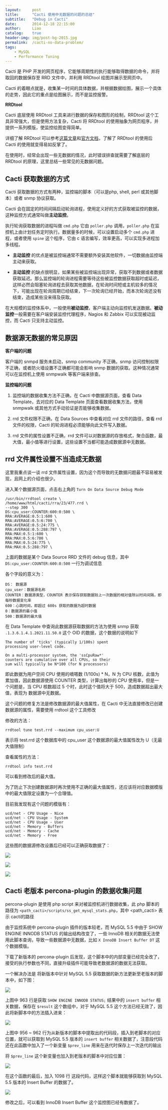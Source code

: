 ```yaml
---
layout:     post
title:      "Cacti 使用中无数据的问题的总结"
subtitle:   "Debug in Cacti"
date:       2014-12-18 22:15:00
author:     Liao
catalog:    true
header-img: img/post-bg-2015.jpg
permalink:  /cacti-no-data-problem/
tags:
    - MySQL
    - Performance Tuning
---
```


Cacti 是 PHP 开发的网页程序，它能够周期性的执行能够取得数据的命令，并将取回的数据保存至 RRD 文件中，并利用 RRDtool 绘图并展示至网页中。

Cacti 的着眼点就是，收集某一时间的具体数据，并根据数据绘图，展示一个具体的走势，因此它的重点是绘图展示，而不是监控报警。

**RRDtool**

Cacti 底层使用 RRDtool 工具来进行数据的保存和图形的绘制，RRDtool 这个工具非常强大，但是使用方法复杂，Cacti 将 RRDtool 的使用抽象为网页程序，并提供一系列模版，使监控绘图变得简单。

详细了解 RRDtool 可以参考[这篇文章](http://bbs.chinaunix.net/forum.php?mod=viewthread&tid=864861&page=1&authorid=20054105)和[官方文档](http://oss.oetiker.ch/rrdtool/index.en.html)，了解了 RRDtool 的使用后 Cacti 的使用就变得易如反掌了。

在使用时，经常会出现一些无数据的情况，此时错误排查就需要了解底层的 RRDtool 的原理，这里总结一些常见的无数据问题。

## Cacti 获取数据的方式

Cacti 获取数据的方式有两种，监控端的脚本（可以是php, shell, perl 或其他脚本）或者 snmp 协议获取。

Cacti 会在固定的时间间隔启动轮询进程，使用定义好的方式获取被监控的数据，这种监控方式通常叫做**主动监控**。

执行轮询获取数据的进程叫做 `cmd.php` 它由 `poller.php` 调用，`poller.php` 在监控机上由计划任务定时执行。数据量多的时候，可以设置启动多个 `cmd.php` 进程，或者使用 `spine` 这个程序，它由 c 语言编写，效率更高，可以实现多进程加多线程。

- **主动监控** 的优点是被监控端通常不需要额外安装其他软件，一切数据由监控端主动来获取。

- **主动监控** 的缺点很明显，如果某些被监控端出现异常，获取不到数据或者数据获取延迟。那么监控端的轮询进程需要等待这些被监控数据获取超时或延迟，这样必然会阻塞轮询进程去获取其他数据，在轮询时间短或主机较多的情况下，可能出现在轮询周期已经结束，下一次轮询已经开始，而本次轮询还没有结束，造成某些没来得及获取。

在大规模的监控体系中，一般使用**被动监控**，客户端主动向监控机发送数据。**被动监控**一般需要在客户端安装监控代理程序，Nagios 和 Zabbix 可以实现被动监控，而 Cacti 只支持主动监控。

## 数据源无数据的常见原因

**客户端的问题**

客户端的 snmpd 服务未启动，snmp community 不正确，snmp 访问控制权限不正确，或者防火墙设置不正确都可能会影响 snmp 数据的获取。这种情况通常可以在监控机上使用 snmpwalk 等客户端来排查。

**监控端的问题**

1. 监控端的数据收集方法不正确，在 Cacti 中数据源页面，查看 Data Template，去对应的 Data Template 页面查看数据收集方法，使用 snmpwalk 或其他方式手动验证是否能够收集数据。

2. rrd 文件权限不正确，在 Data Sources 中查看对应 rrd 文件的路径，查看 rrd 文件的权限，Cacti 的轮询进程必须能够向此文件写入数据。

3. rrd 文件的属性设置不正确，rrd 文件可以对数据源的存放格式，聚合函数，最大值，最小值等进行设置，这些设置不当都可能造成数据源中无数据。

## rrd 文件属性设置不当造成无数据

这里我重点谈一谈 rrd 文件属性设置，因为这个而导致的无数据问题最不容易被发现，且网上的介绍也很少。

进入某个数据源页面，点击右上角的 `Turn On Data Source Debug Mode`

    /usr/bin/rrdtool create \
    /home/www/html/cacti/rra/23/477.rrd \
    --step 300  \
    DS:cpu_user:COUNTER:600:0:500 \
    RRA:AVERAGE:0.5:1:600 \
    RRA:AVERAGE:0.5:6:700 \
    RRA:AVERAGE:0.5:24:775 \
    RRA:AVERAGE:0.5:288:797 \
    RRA:MAX:0.5:1:600 \
    RRA:MAX:0.5:6:700 \
    RRA:MAX:0.5:24:775 \
    RRA:MAX:0.5:288:797 \

上面的数据是某个 Data Source RRD 文件的 debug 信息，其中 `DS:cpu_user:COUNTER:600:0:500` 一行为调试信息

各个字段的意义为：

    DS： 数据源
    cpu_user：数据源名称
    COUNTER：数据源类型，COUNTER 表示保存获取数据较上一次数据的相对值除以时间间隔，即每秒数据变化率
    600：心跳时间，即超过 600s 获取的数据为超时数据
    0：数据源的最小值
    500：数据源的最大值

在 Data Template 中查询此数据源获取数据的方法为使用 snmp 获取 `.1.3.6.1.4.1.2021.11.50.0` 这个 OID 的数据，这个数据的说明如下

    The number of 'ticks' (typically 1/100s) spent
    processing user-level code.
    
    On a multi-processor system, the 'ssCpuRaw*'
    counters are cumulative over all CPUs, so their
    sum will typically be N*100 (for N processors)

即此数据为用户空间 CPU 使用的嘀嗒数 (1/100s) * N，N 为 CPU 核数，此值为累加值，因此数据源使用 COUNTER 类型，计算出每秒的 CPU 使用率，但是一个问题是，当 CPU 核数超过 5 个时，此时这个值将大于 500，造成数据超出最大值，表现为 数据源中无数据。

这个问题的修复方法是修改数据源的最大值属性，在 Cacti 中无法直接修改已创建数据源的属性，需要使用 rrdtool 这个工具修改

修改的方法：

    rrdtool tune test.rrd --maximum cpu_user:U

表示将 test.rrd 这个数据库中的 cpu_user 这个数据源的最大值属性改为 U（无最大值限制）

查看属性的方法：

    rrdtool info test.rrd

可以看到修改后的最大值。

为了防止下次创建数据源时再次使用不正确的最大值属性，还应该将对应数据模版中的最大值限定设置为一个合理值。

目前我发现有这个问题的模版有：

    ucd/net - CPU Usage - Nice
    ucd/net - CPU Usage - System
    ucd/net - CPU Usage - User
    ucd/net - Memory - Buffers
    ucd/net - Memory - Cache
    ucd/net - Memory - Free

这些图的数据源修改设置后已经可以正确获取数据了：

![](/img/in-post/cacti-problem/cacti_pic1.png)

![](/img/in-post/cacti-problem/cacti_pic2.png)

![](/img/in-post/cacti-problem/cacti_pic3.png)

## Cacti 老版本 percona-plugin 的数据收集问题

percona-plugin 是使用 php script 来对被监控机进行数据收集，此 php 脚本的路径为 `<path_cacti>/scripts/ss_get_mysql_stats.php`，其中 <path_cacti> 表示 cacti的路径

由于监控系统中 percona-plugin 插件的版本较老，而 MySQL 5.5 中由于 SHOW ENGINE INNODB STATUS 的输出结构改变了，一些 InnoDB 相关的数据无法使用此脚本查询，导致一些数据源中无数据，比如 `X InnoDB Insert Buffer DT` 这个数据模版。

下载了新版本的 percona-plugin 后发现，这个脚本中的内部变量已经完全改了，接受的执行参数也不同，直接升级插件可能导致老数据源的数据无法获取。

一个解决办法是 将新版本中针对 MySQL 5.5 获取数据的新方法更新至老版本的脚本中，如下图：

![](/img/in-post/cacti-problem/percona1.png)

上图中 963 行是获取 `SHOW ENGINE INNODB STATUS;` 结果中的 `insert buffer` 相关数据，保存在 `$result` 这个数组中，对于 MySQL 5.5 这个方法已经无效了，因此将新脚本中的方法插入进来：

![](/img/in-post/cacti-problem/percona2.png)

上图中 956 ~ 962 行为从新版本的脚本中提取出的代码段，插入到老脚本的对应位置，就可以获取到 MySQL 5.5 版本的 `insert buffer` 相关数据了，注意段代码还在此函数中加入了一个新变量 `$prev_line` 用来在迭代时保存上一次迭代的输出

将 `$prev_line` 这个新变量也加入到老版本的脚本中对应位置：

![](/img/in-post/cacti-problem/percona3.png)

在这个函数的最后，加入 1098 行 这段代码，这样这个脚本就能够获取到 MySQL 5.5 版本的 Insert Buffer 的数据了。

![](/img/in-post/cacti-problem/cacti_pic4.png)

修改之后，可以看到 InnoDB Insert Buffer  这个监控图已经有数据了。








